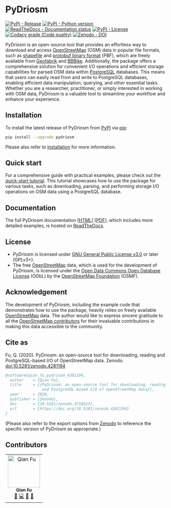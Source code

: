 # PyDriosm

[![PyPI - Release](https://img.shields.io/pypi/v/pydriosm)](https://pypi.org/project/pydriosm/) 
[![PyPI - Python version](https://img.shields.io/pypi/pyversions/pydriosm)](https://docs.python.org/3/) [![ReadTheDocs - Documentation status](https://readthedocs.org/projects/pydriosm/badge/?version=latest)](https://pydriosm.readthedocs.io/en/latest/?badge=latest) 
[![PyPI - License](https://img.shields.io/pypi/l/pydriosm)](https://github.com/mikeqfu/pydriosm/blob/master/LICENSE) 
[![Codacy grade (Code quality)](https://app.codacy.com/project/badge/Grade/b411ce89cbc445f58377a5799646d4cb)](https://www.codacy.com/gh/mikeqfu/pydriosm/dashboard?utm_source=github.com&amp;utm_medium=referral&amp;utm_content=mikeqfu/pydriosm&amp;utm_campaign=Badge_Grade) 
[![Zenodo - DOI](https://zenodo.org/badge/92493726.svg)](https://zenodo.org/badge/latestdoi/92493726)

PyDriosm is an open-source tool that provides an effortless way to download and access [OpenStreetMap](https://www.openstreetmap.org/) (OSM) data in popular file formats, such as [shapefile](https://wiki.openstreetmap.org/wiki/Shapefiles) and [protobuf binary format](https://wiki.openstreetmap.org/wiki/PBF_Format) (PBF), which are freely available from [Geofabrik](https://download.geofabrik.de/) and [BBBike](https://download.bbbike.org/). Additionally, the package offers a comprehensive solution for convenient I/O operations and efficient storage capabilities for parsed OSM data within [PostgreSQL](https://www.postgresql.org/) databases. This means that users can easily read from and write to PostgreSQL databases, enabling efficient data manipulation, querying, and other essential tasks. Whether you are a researcher, practitioner, or simply interested in working with OSM data, PyDriosm is a valuable tool to streamline your workflow and enhance your experience. 

## Installation

To install the latest release of PyDriosm from [PyPI](https://pypi.org/project/pydriosm/) via [pip](https://pip.pypa.io/en/stable/cli/pip/):

```bash
pip install --upgrade pydriosm
```

Please also refer to [Installation](https://pydriosm.readthedocs.io/en/latest/installation.html) for more information. 

## Quick start

For a comprehensive guide with practical examples, please check out the [quick-start tutorial](https://pydriosm.readthedocs.io/en/latest/quick-start.html). This tutorial showcases how to use the package for various tasks, such as downloading, parsing, and performing storage I/O operations on OSM data using a PostgreSQL database.

## Documentation

The full PyDriosm documentation [[HTML](https://pydriosm.readthedocs.io/en/latest/)\] \[[PDF](https://pydriosm.readthedocs.io/_/downloads/en/latest/pdf/)], which includes more detailed examples, is hosted on [ReadTheDocs](https://readthedocs.org/projects/pydriosm/).

## License

- PyDriosm is licensed under [GNU General Public License v3.0](https://github.com/mikeqfu/pydriosm/blob/master/LICENSE) or later (GPLv3+).
- The free [OpenStreetMap](https://www.openstreetmap.org/) data, which is used for the development of PyDriosm, is licensed under the [Open Data Commons Open Database License](https://opendatacommons.org/licenses/odbl/) (ODbL) by the [OpenStreetMap Foundation](https://osmfoundation.org/) (OSMF).

## Acknowledgement

The development of PyDriosm, including the example code that demonstrates how to use the package, heavily relies on freely available [OpenStreetMap](https://www.openstreetmap.org/) data. The author would like to express sincere gratitude to all the [OpenStreetMap contributors](https://wiki.openstreetmap.org/wiki/Contributors) for their invaluable contributions in making this data accessible to the community.

## Cite as

Fu, Q. (2020). PyDriosm: an open-source tool for downloading, reading and PostgreSQL-based I/O of OpenStreetMap data. Zenodo. [doi:10.5281/zenodo.4281194](https://doi.org/10.5281/zenodo.4281194)

```bibtex
@software{qian_fu_pydriosm_4281194,
  author    = {Qian Fu},
  title     = {{PyDriosm: an open-source tool for downloading, reading
                and PostgreSQL-based I/O of OpenStreetMap data}},
  year      = 2020,
  publisher = {Zenodo},
  doi       = {10.5281/zenodo.4718623},
  url       = {https://doi.org/10.5281/zenodo.4281194}
}
```

(Please also refer to the export options from [Zenodo](https://zenodo.org/search?page=1&size=20&q=conceptrecid:4281194&all_versions&sort=-version) to reference the specific version of PyDriosm as appropriate.)

## Contributors

<!--suppress HtmlDeprecatedAttribute -->
<table>
  <tbody>
    <tr>
      <td align="center">
        <a href="https://github.com/mikeqfu" target="_blank"><img src="https://avatars.githubusercontent.com/u/1729711?v=4?s=100" width="100px;" alt="Qian Fu"/><br><sub><b>Qian Fu</b></sub></a><br>
        <a href="https://github.com/mikeqfu/pydriosm" target="_blank" title="Seeding">&#127793;</a>
        <a href="https://github.com/mikeqfu/pydriosm/commits?author=mikeqfu" target="_blank" title="Code">&#128187;</a>
        <a href="https://github.com/mikeqfu/pydriosm/tree/master/tests" target="_blank" title="Tests">&#129514;</a>
        <a href="https://pydriosm.readthedocs.io/en/latest/" target="_blank" title="Documentation">&#128214;</a>
      </td>
  </tbody>
</table>